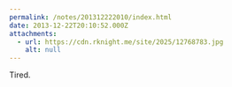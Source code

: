 ```yaml
---
permalink: /notes/201312222010/index.html
date: 2013-12-22T20:10:52.000Z
attachments:
  - url: https://cdn.rknight.me/site/2025/12768783.jpg
    alt: null
---
```


Tired.
